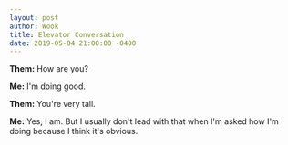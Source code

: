 ```yaml
---
layout: post
author: Wook
title: Elevator Conversation
date: 2019-05-04 21:00:00 -0400
---
```


**Them:** How are you?

**Me:** I'm doing good.

**Them:** You're very tall.

**Me:** Yes, I am.  But I usually don't lead with that when I'm asked how I'm doing because I think it's obvious.